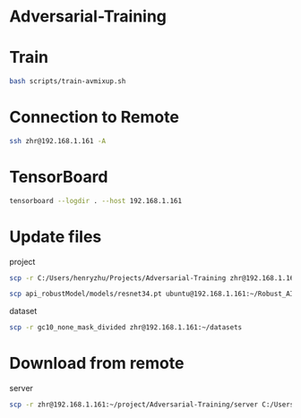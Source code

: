 # Adversarial-Training

# Train
```bash
bash scripts/train-avmixup.sh
```

# Connection to Remote
```bash
ssh zhr@192.168.1.161 -A
```

# TensorBoard
```bash
tensorboard --logdir . --host 192.168.1.161
```

# Update files
project
```bash
scp -r C:/Users/henryzhu/Projects/Adversarial-Training zhr@192.168.1.161:~/project 

scp api_robustModel/models/resnet34.pt ubuntu@192.168.1.161:~/Robust_AI_2021/api_robustModel
```

dataset
```bash
scp -r gc10_none_mask_divided zhr@192.168.1.161:~/datasets 
```

# Download from remote
server
```bash
scp -r zhr@192.168.1.161:~/project/Adversarial-Training/server C:/Users/henryzhu/Projects/Adversarial-Training
```